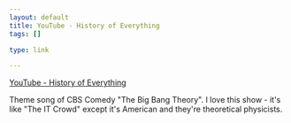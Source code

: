 ```yaml
--- 
layout: default
title: YouTube - History of Everything
tags: []

type: link

---
```

<a href="http://www.youtube.com/watch?v=Aym8_S3BXKw">YouTube - History of Everything</a>

Theme song of CBS Comedy "The Big Bang Theory". I love this show - it's like "The IT Crowd" except it's American and they're theoretical physicists.
